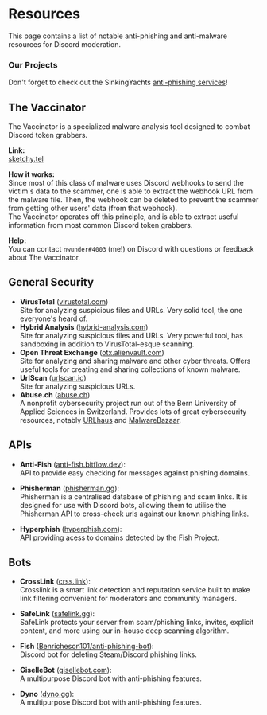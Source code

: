 # Resources

This page contains a list of notable anti-phishing and anti-malware resources for Discord moderation.


### Our Projects

Don't forget to check out the SinkingYachts [anti-phishing services](../projects)!


## The Vaccinator

The Vaccinator is a specialized malware analysis tool designed to combat Discord token grabbers.

**Link:** <br>
[sketchy.tel](https://sketchy.tel/)

**How it works:** <br>
Since most of this class of malware uses Discord webhooks to send the victim's data to the scammer, one is able to extract the webhook URL from the malware file. Then, the webhook can be deleted to prevent the scammer from getting other users' data (from that webhook). <br>
The Vaccinator operates off this principle, and is able to extract useful information from most common Discord token grabbers.

**Help:** <br>
You can contact `nwunder#4003` (me!) on Discord with questions or feedback about The Vaccinator.


## General Security

- **VirusTotal** ([virustotal.com](https://virustotal.com)) <br>
  Site for analyzing suspicious files and URLs. Very solid tool, the one everyone's heard of.
- **Hybrid Analysis** ([hybrid-analysis.com](https://www.hybrid-analysis.com)) <br>
  Site for analyzing suspicious files and URLs. Very powerful tool, has sandboxing in addition to VirusTotal-esque scanning.
- **Open Threat Exchange** ([otx.alienvault.com](https://otx.alienvault.com)) <br>
  Site for analyzing and sharing malware and other cyber threats. Offers useful tools for creating and sharing collections of known malware.
- **UrlScan** ([urlscan.io](https://urlscan.io)) <br>
  Site for analyzing suspicious URLs.
- **Abuse.ch** ([abuse.ch](https://abuse.ch)) <br>
  A nonprofit cybersecurity project run out of the Bern University of Applied Sciences in Switzerland.
  Provides lots of great cybersecurity resources, notably [URLhaus](https://urlhaus.abuse.ch) and [MalwareBazaar](https://bazaar.abuse.ch).


## APIs

- **Anti-Fish** ([anti-fish.bitflow.dev](https://anti-fish.bitflow.dev)): <br>
  API to provide easy checking for messages against phishing domains.

- **Phisherman** ([phisherman.gg](https://phisherman.gg)): <br>
  Phisherman is a centralised database of phishing and scam links. It is designed for use with Discord bots, allowing them to utilise the Phisherman API to cross-check urls against our known phishing links.

- **Hyperphish** ([hyperphish.com](https://api.hyperphish.com/docs)): <br>
  API providing acess to domains detected by the Fish Project.


## Bots

- **CrossLink** ([crss.link](https://crss.link)): <br>
  Crosslink is a smart link detection and reputation service built to make link filtering convenient for moderators and community managers.

- **SafeLink** ([safelink.gg](https://safelink.gg/)): <br>
  SafeLink protects your server from scam/phishing links, invites, explicit content, and more using our in-house deep scanning algorithm.

- **Fish** ([Benricheson101/anti-phishing-bot](https://github.com/Benricheson101/anti-phishing-bot/)): <br>
  Discord bot for deleting Steam/Discord phishing links.

- **GiselleBot** ([gisellebot.com](https://gisellebot.com/)): <br>
  A multipurpose Discord bot with anti-phishing features.

- **Dyno** ([dyno.gg](https://dyno.gg/bot)): <br>
  A multipurpose Discord bot with anti-phishing features.
